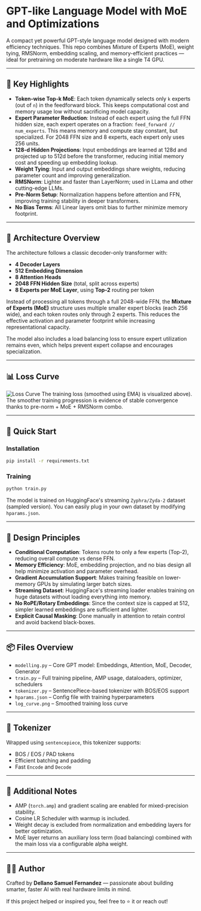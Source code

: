 # GPT-like Language Model with MoE and Optimizations

A compact yet powerful GPT-style language model designed with modern efficiency techniques. This repo combines Mixture of Experts (MoE), weight tying, RMSNorm, embedding scaling, and memory-efficient practices — ideal for pretraining on moderate hardware like a single T4 GPU.

---

## 🔧 Key Highlights

* **Token-wise Top-k MoE**: Each token dynamically selects only `k` experts (out of `n`) in the feedforward block. This keeps computational cost and memory usage low without sacrificing model capacity.
* **Expert Parameter Reduction**: Instead of each expert using the full FFN hidden size, each expert operates on a fraction: `feed_forward // num_experts`. This means memory and compute stay constant, but specialized. For 2048 FFN size and 8 experts, each expert only uses 256 units.
* **128-d Hidden Projections**: Input embeddings are learned at 128d and projected up to 512d before the transformer, reducing initial memory cost and speeding up embedding lookup.
* **Weight Tying**: Input and output embeddings share weights, reducing parameter count and improving generalization.
* **RMSNorm**: Lighter and faster than LayerNorm; used in LLama and other cutting-edge LLMs.
* **Pre-Norm Setup**: Normalization happens before attention and FFN, improving training stability in deeper transformers.
* **No Bias Terms**: All Linear layers omit bias to further minimize memory footprint.

---

## 🧠 Architecture Overview

The architecture follows a classic decoder-only transformer with:

* **4 Decoder Layers**
* **512 Embedding Dimension**
* **8 Attention Heads**
* **2048 FFN Hidden Size** (total, split across experts)
* **8 Experts per MoE Layer**, using **Top-2** routing per token

Instead of processing all tokens through a full 2048-wide FFN, the **Mixture of Experts (MoE)** structure uses multiple smaller expert blocks (each 256 wide), and each token routes only through 2 experts. This reduces the effective activation and parameter footprint while increasing representational capacity.

The model also includes a load balancing loss to ensure expert utilization remains even, which helps prevent expert collapse and encourages specialization.

---

## 📊 Loss Curve
![Loss Curve](log_curve.png)
The training loss (smoothed using EMA) is visualized above). The smoother training progression is evidence of stable convergence thanks to pre-norm + MoE + RMSNorm combo.

---

## 🚀 Quick Start

### Installation

```bash
pip install -r requirements.txt
```

### Training

```bash
python train.py
```

The model is trained on HuggingFace's streaming `Zyphra/Zyda-2` dataset (sampled version). You can easily plug in your own dataset by modifying `hparams.json`.

---

## 🧬 Design Principles

* **Conditional Computation**: Tokens route to only a few experts (Top-2), reducing overall compute vs dense FFN.
* **Memory Efficiency**: MoE, embedding projection, and no bias design all help minimize activation and parameter overhead.
* **Gradient Accumulation Support**: Makes training feasible on lower-memory GPUs by simulating larger batch sizes.
* **Streaming Dataset**: HuggingFace's streaming loader enables training on huge datasets without loading everything into memory.
* **No RoPE/Rotary Embeddings**: Since the context size is capped at 512, simpler learned embeddings are sufficient and lighter.
* **Explicit Causal Masking**: Done manually in attention to retain control and avoid backend black-boxes.

---

## 📦 Files Overview

* `modelling.py` – Core GPT model: Embeddings, Attention, MoE, Decoder, Generator
* `train.py` – Full training pipeline, AMP usage, dataloaders, optimizer, schedulers
* `tokenizer.py` – SentencePiece-based tokenizer with BOS/EOS support
* `hparams.json` – Config file with training hyperparameters
* `log_curve.png` – Smoothed training loss curve

---

## 🧪 Tokenizer

Wrapped using `sentencepiece`, this tokenizer supports:

* BOS / EOS / PAD tokens
* Efficient batching and padding
* Fast `Encode` and `Decode`

---

## 📌 Additional Notes

* AMP (`torch.amp`) and gradient scaling are enabled for mixed-precision stability.
* Cosine LR Scheduler with warmup is included.
* Weight decay is excluded from normalization and embedding layers for better optimization.
* MoE layer returns an auxiliary loss term (load balancing) combined with the main loss via a configurable alpha weight.

---

## 👨‍💻 Author

Crafted by **Dellano Samuel Fernandez** — passionate about building smarter, faster AI with real hardware limits in mind.

If this project helped or inspired you, feel free to ⭐️ it or reach out!
